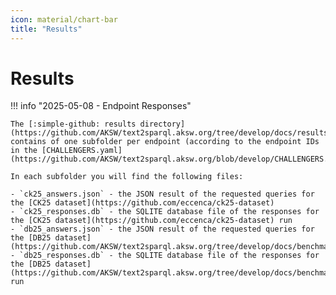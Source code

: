 ```yaml
---
icon: material/chart-bar
title: "Results"
---
```

# Results

!!! info "2025-05-08 - Endpoint Responses"

    The [:simple-github: results directory](https://github.com/AKSW/text2sparql.aksw.org/tree/develop/docs/results)
    contains of one subfolder per endpoint (according to the endpoint IDs in the [CHALLENGERS.yaml](https://github.com/AKSW/text2sparql.aksw.org/blob/develop/CHALLENGERS.yaml).

    In each subfolder you will find the following files:

    - `ck25_answers.json` - the JSON result of the requested queries for the [CK25 dataset](https://github.com/eccenca/ck25-dataset)
    - `ck25_responses.db` - the SQLITE database file of the responses for the [CK25 dataset](https://github.com/eccenca/ck25-dataset) run
    - `db25_answers.json` - the JSON result of the requested queries for the [DB25 dataset](https://github.com/AKSW/text2sparql.aksw.org/tree/develop/docs/benchmark)
    - `db25_responses.db` - the SQLITE database file of the responses for the [DB25 dataset](https://github.com/AKSW/text2sparql.aksw.org/tree/develop/docs/benchmark) run
